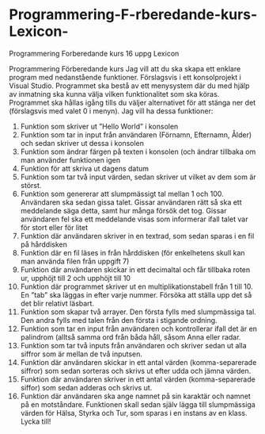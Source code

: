 # Programmering-F-rberedande-kurs-Lexicon-
Programmering Forberedande kurs 16  uppg  Lexicon 

Programmering Förberedande kurs
Jag vill att du ska skapa ett enklare program med nedanstående funktioner. Förslagsvis i ett 
konsolprojekt i Visual Studio. 
Programmet ska bestå av ett menysystem där du med hjälp av inmatning ska kunna välja vilken 
funktionalitet som ska köras. Programmet ska hållas igång tills du väljer alternativet för att stänga ner 
det (förslagsvis med valet 0 i menyn). 
Jag vill ha dessa funktioner:
1. Funktion som skriver ut ”Hello World” i konsolen
2. Funktion som tar in input från användaren (Förnamn, Efternamn, Ålder) och sedan skriver ut 
dessa i konsolen
3. Funktion som ändrar färgen på texten i konsolen (och ändrar tillbaka om man använder 
funktionen igen
4. Funktion för att skriva ut dagens datum
5. Funktion som tar två input värden, sedan skriver ut vilket av dem som är störst.
6. Funktion som genererar att slumpmässigt tal mellan 1 och 100. Användaren ska sedan gissa 
talet. Gissar användaren rätt så ska ett meddelande säga detta, samt hur många försök det 
tog. Gissar användaren fel ska ett meddelande visas som informerar ifall talet var för stort 
eller för litet
7. Funktion där användaren skriver in en textrad, som sedan sparas i en fil på hårddisken
8. Funktion där en fil läses in från hårddisken (för enkelhetens skull kan man använda filen från 
uppgift 7)
9. Funktion där användaren skickar in ett decimaltal och får tillbaka roten ur, upphöjt till 2 och 
upphöjt till 10
10. Funktion där programmet skriver ut en multiplikationstabell från 1 till 10. En ”tab” ska läggas 
in efter varje nummer. Försöka att ställa upp det så det blir relativt läsbart.
11. Funktion som skapar två arrayer. Den första fylls med slumpmässiga tal. Den andra fylls med 
talen från den första i stigande ordning.
12. Funktion som tar en input från användaren och kontrollerar ifall det är en palindrom (alltså 
samma ord från båda håll, såsom Anna eller radar.
13. Funktion som tar två inputs från användaren och skriver sedan ut alla siffror som är mellan 
de två inputsen.
14. Funktion där användaren skickar in ett antal värden (komma-separerade siffror) som sedan 
sorteras och skrivs ut efter udda och jämna värden. 
15. Funktion där användaren skriver in ett antal värden (komma-separerade siffor) som sedan 
adderas och skrivs ut.
16. Funktion där användaren ska ange namnet på sin karaktär och namnet på en motståndare. 
Funktionen skall sedan själv lägga till slumpmässiga värden för Hälsa, Styrka och Tur, som 
sparas i en instans av en klass.
Lycka till!
